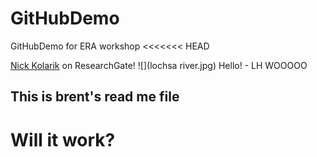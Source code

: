 # GitHubDemo
GitHubDemo for ERA workshop
<<<<<<< HEAD

[Nick Kolarik](https://www.researchgate.net/profile/Nicholas_Kolarik) on ResearchGate!
![](lochsa river.jpg)
Hello! - LH WOOOOO
## This is brent's read me file
# Will it work?

